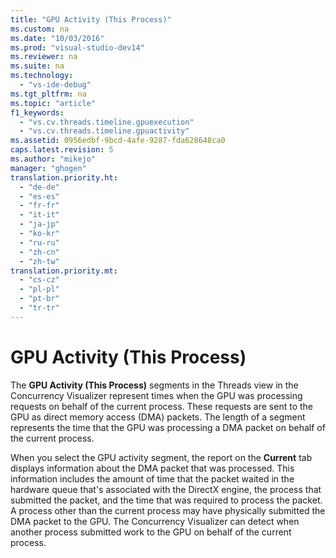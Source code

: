 ```yaml
---
title: "GPU Activity (This Process)"
ms.custom: na
ms.date: "10/03/2016"
ms.prod: "visual-studio-dev14"
ms.reviewer: na
ms.suite: na
ms.technology: 
  - "vs-ide-debug"
ms.tgt_pltfrm: na
ms.topic: "article"
f1_keywords: 
  - "vs.cv.threads.timeline.gpuexecution"
  - "vs.cv.threads.timeline.gpuactivity"
ms.assetid: 0956edbf-9bcd-4afe-9287-fda628648ca0
caps.latest.revision: 5
ms.author: "mikejo"
manager: "ghogen"
translation.priority.ht: 
  - "de-de"
  - "es-es"
  - "fr-fr"
  - "it-it"
  - "ja-jp"
  - "ko-kr"
  - "ru-ru"
  - "zh-cn"
  - "zh-tw"
translation.priority.mt: 
  - "cs-cz"
  - "pl-pl"
  - "pt-br"
  - "tr-tr"
---
```

# GPU Activity (This Process)
The **GPU Activity (This Process)** segments in the Threads view in the Concurrency Visualizer represent times when the GPU was processing requests on behalf of the current process. These requests are sent to the GPU as direct memory access (DMA) packets. The length of a segment represents the time that the GPU was processing a DMA packet on behalf of the current process.  
  
 When you select the GPU activity segment, the report on the **Current** tab displays information about the DMA packet that was processed. This information includes the amount of time that the packet waited in the hardware queue that's associated with the DirectX engine, the process that submitted the packet, and the time that was required to process the packet. A process other than the current process may have physically submitted the DMA packet to the GPU. The Concurrency Visualizer can detect when another process submitted work to the GPU on behalf of the current process.